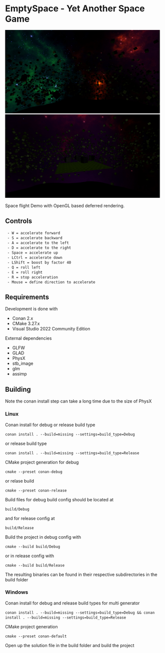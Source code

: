 # EmptySpace - Yet Another Space Game

![Screenshot 1](./doc/screenshot1.jpg)
![Screenshot 2](./doc/screenshot2.jpg)

Space flight Demo with OpenGL based deferred rendering.

## Controls

```
 - W = accelerate forward
 - S = accelerate backward
 - A = accelerate to the left
 - D = accelerate to the right
 - Space = accelerate up
 - LCtrl = accelerate down
 - LShift = boost by factor 40
 - Q = roll left
 - E = roll right
 - R = stop acceleration
 - Mouse = define direction to accelerate
```

## Requirements

Development is done with
* Conan 2.x
* CMake 3.27.x
* Visual Studio 2022 Community Edition

External dependencies
* GLFW
* GLAD
* PhysX
* stb_image
* glm
* assimp

## Building

Note the conan install step can take a long time due to the size of PhysX

### Linux

Conan install for debug or release build type
```
conan install . --build=missing --settings=build_type=Debug
```

or release build type
```
conan install . --build=missing --settings=build_type=Release
```

CMake project generation for debug
```
cmake --preset conan-debug
```

or relase build
```
cmake --preset conan-release
```

Build files for debug build config should be located at
```
build/Debug
```

and for release config at
```
build/Release
```

Build the project in debug config with
```
cmake --build build/Debug
```

or in release config with
```
cmake --build build/Release
```

The resulting binaries can be found in their respective subdirectories in the build folder

### Windows

Conan install for debug and release build types for multi generator
```
conan install . --build=missing --settings=build_type=Debug && conan install . --build=missing --settings=build_type=Release
```

CMake project generation
```
cmake --preset conan-default
```

Open up the solution file in the build folder and build the project